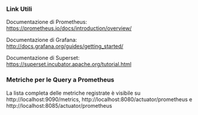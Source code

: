 ### Link Utili

Documentazione di Prometheus: https://prometheus.io/docs/introduction/overview/

Documentazione di Grafana: http://docs.grafana.org/guides/getting_started/

Documentazione di Superset: https://superset.incubator.apache.org/tutorial.html

### Metriche per le Query a Prometheus

La lista completa delle metriche registrate è visibile su http://localhost:9090/metrics, http://localhost:8080/actuator/prometheus e http://localhost:8085/actuator/prometheus
